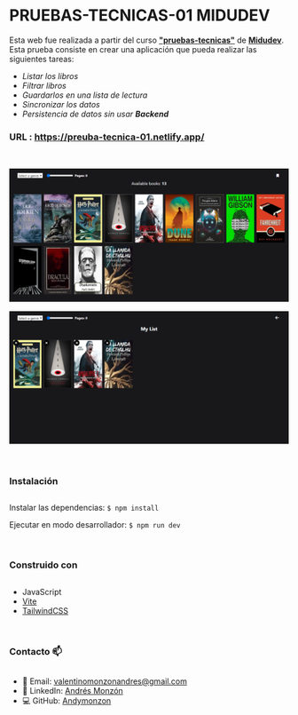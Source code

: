 # PRUEBAS-TECNICAS-01 MIDUDEV 

Esta web fue realizada a partir del curso [**"pruebas-tecnicas"**](https://github.com/midudev/pruebas-tecnicas) de [**Midudev**](https://github.com/midudev).
Esta prueba consiste en crear una aplicación que pueda realizar las siguientes tareas:

 * _Listar los libros_
 * _Filtrar libros_
 * _Guardarlos en una lista de lectura_
 * _Sincronizar los datos_
 * _Persistencia de datos sin usar **Backend**_

### URL : https://preuba-tecnica-01.netlify.app/

&nbsp;

![Captura de pantalla](./public/img/homePageScreen.png)

![Captura de pantalla 2](./public/img/listPageScreen.png)

&nbsp;

### Instalación
##
 Instalar las dependencias:
 `$ npm install`

 Ejecutar en modo desarrollador:
 `$ npm run dev`

&nbsp;

### Construido con
##
 * JavaScript
 * [Vite](https://vitejs.dev/)
 * [TailwindCSS](https://tailwindcss.com/)

&nbsp;

### Contacto :mailbox:
##
 * :email: Email: valentinomonzonandres@gmail.com
 * :briefcase: LinkedIn: [Andrés Monzón](https://www.linkedin.com/in/andresvmonzon/)
 * :computer: GitHub: [Andymonzon](https://github.com/Andymonzon)
